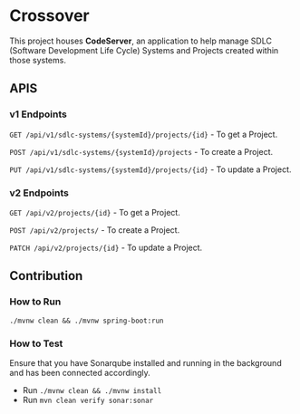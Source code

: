 # Crossover

This project houses **CodeServer**, an application to help manage SDLC (Software Development Life Cycle) Systems and Projects created within those systems.

## APIS

### v1 Endpoints
`GET /api/v1/sdlc-systems/{systemId}/projects/{id}` - To get a Project.

`POST /api/v1/sdlc-systems/{systemId}/projects` - To create a Project.

`PUT /api/v1/sdlc-systems/{systemId}/projects/{id}` - To update a Project.

### v2 Endpoints
`GET /api/v2/projects/{id}` - To get a Project.

`POST /api/v2/projects/` - To create a Project.

`PATCH /api/v2/projects/{id}` - To update a Project.

## Contribution

### How to Run

`./mvnw clean && ./mvnw spring-boot:run`

### How to Test
Ensure that you have Sonarqube installed and running in the background and has been connected accordingly.
* Run `./mvnw clean && ./mvnw install`
* Run `mvn clean verify sonar:sonar`
